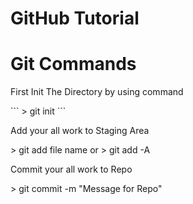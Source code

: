 # GitHub Tutorial
# Git Commands
<p>First Init The Directory by using command</p>
```
> git init
```
<p>Add your all work to Staging Area</p>
> git add file name
or
> git add -A
<p>Commit your all work to Repo</p>
> git commit -m "Message for Repo"